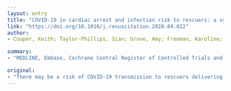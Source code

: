 ```yaml
---
layout: entry
title: "COVID-19 in cardiac arrest and infection risk to rescuers: a systematic review"
link: "https://doi.org/10.1016/j.resuscitation.2020.04.022"
author:
- Couper, Keith; Taylor-Phillips, Sian; Grove, Amy; Freeman, Karoline; Osokogu, Osemeke; Court, Rachel; Mehrabian, Amin; Morley, Peter T.; Nolan, Jerry P.; Soar, Jasmeet; Perkins, Gavin D.

summary:
- "MEDLINE, Embase, Cochrane Central Register of Controlled Trials and the World Health Organisation COVID-19 database were searched. Eligibility criteria were developed individually for each question. Results We included eleven studies: two cohort studies, one case control study, five case reports, and three manikin randomised controlled trials. No direct evidence that chest compressions or defibrillation either are or are not associated with aerosol generation or transmission of infection."

original:
- "There may be a risk of COVID-19 transmission to rescuers delivering treatment for cardiac arrest. The aim of this review was to identify the potential risk of transmission associated with key interventions (chest compressions, defibrillation, cardiopulmonary resuscitation) to inform international treatment recommendations. Methods We undertook a systematic review comprising three questions: 1) aerosol generation associated with key interventions; 2) risk of airborne infection transmission associated with key interventions; and 3) the effect of different personal protective equipment strategies. We searched MEDLINE, Embase, Cochrane Central Register of Controlled Trials, and the World Health Organisation COVID-19 database on 24th March 2020. Eligibility criteria were developed individually for each question. We assessed risk of bias for individual studies, and used the GRADE process to assess evidence certainty by outcome. Results We included eleven studies: two cohort studies, one case control study, five case reports, and three manikin randomised controlled trials. We did not find any direct evidence that chest compressions or defibrillation either are or are not associated with aerosol generation or transmission of infection. Data from manikin studies indicates that donning of personal protective equipment delays treatment delivery. Studies provided only indirect evidence, with no study describing patients with COVID-19. Evidence certainty was low or very low for all outcomes. Conclusion It is uncertain whether chest compressions or defibrillation cause aerosol generation or transmission of COVID-19 to rescuers. There is very limited evidence and a rapid need for further studies. Review registration: PROSPERO CRD42020175594"
---
```


